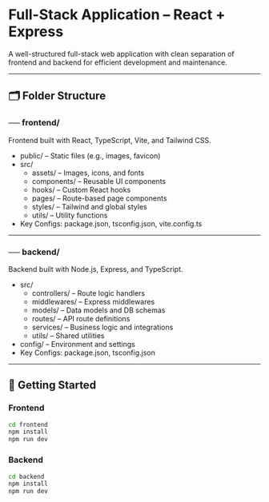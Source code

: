 # Full-Stack Application – React + Express

A well-structured full-stack web application with clean separation of frontend and backend for efficient development and maintenance.

---

## 🗂️ Folder Structure

### ── frontend/
Frontend built with React, TypeScript, Vite, and Tailwind CSS.

- public/ – Static files (e.g., images, favicon)
- src/
  - assets/ – Images, icons, and fonts
  - components/ – Reusable UI components
  - hooks/ – Custom React hooks
  - pages/ – Route-based page components
  - styles/ – Tailwind and global styles
  - utils/ – Utility functions
- Key Configs: package.json, tsconfig.json, vite.config.ts

---

### ── backend/
Backend built with Node.js, Express, and TypeScript.

- src/
  - controllers/ – Route logic handlers
  - middlewares/ – Express middlewares
  - models/ – Data models and DB schemas
  - routes/ – API route definitions
  - services/ – Business logic and integrations
  - utils/ – Shared utilities
- config/ – Environment and settings
- Key Configs: package.json, tsconfig.json

---

## 🚀 Getting Started

### Frontend

```bash
cd frontend
npm install
npm run dev
```
### Backend

```bash
cd backend
npm install
npm run dev
```
